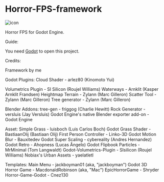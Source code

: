 # Horror-FPS-framework

![icon](https://user-images.githubusercontent.com/101306285/188991341-52b8ca36-d70d-4208-825b-7b6ebe5504fa.png)

Horror FPS for Godot Engine.

Guide:

You need [Godot](https://godotengine.org/) to open this project.

Credits:

Framework by me

Godot Plugins:
Cloud Shader - arlez80 (Kinomoto Yui)

Volumetrics Plugin - SI Silicon (Roujel Williams)
Waterways - Arnklit (Kasper Arnklit Frandsen)
Heightmap Terrain - Zylann (Marc Gilleron)
Scatter Tool - Zylann (Marc Gilleron)
Tree generator - Zylann (Marc Gilleron)

Blender Addons:
tree-gen - friggog (Charlie Hewitt)
Rock Generator - versluis (Jay Versluis)
Godot Engine's native Blender exporter add-on - Godot Engine

Asset:
Simple Grass - luisboch (Luis Carlos Boch)
Godot Grass Shader - BastiaanOlij (Bastiaan Olij)
First Person Controller - Linko-3D
Godot Motion Blur - Bauxitedev
Godot Super Scaling - cybereality (Andres Hernandez)
Godot Retro - Ahopness (Lucas Ângelo)
Godot Flipbook Particles - MrMinimal (Tom Langwaldt)
Godot-Volumetrics-Plugin - SIsilicon (Roujel Williams)
Nobiax's Urban Assets - yaelatletl

Templates:
Main Menu - jackboyman01 (aka, "jackboyman")
Godot 3D Horror Game - MacdonaldRobinson (aka, "Mac")
EpicHorrorGame - Shryder
Horror-Game-Godot - Cnez130
